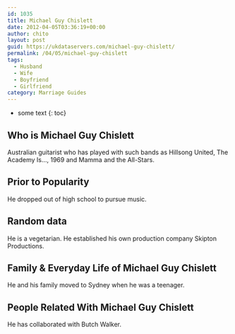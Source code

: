 ```yaml
---
id: 1035
title: Michael Guy Chislett
date: 2012-04-05T03:36:19+00:00
author: chito
layout: post
guid: https://ukdataservers.com/michael-guy-chislett/
permalink: /04/05/michael-guy-chislett
tags:
  - Husband
  - Wife
  - Boyfriend
  - Girlfriend
category: Marriage Guides
---
```


* some text
{: toc}
          
          
## Who is  Michael Guy Chislett
                  
                  
                  
Australian guitarist who has played with such bands as Hillsong United, The Academy Is&#8230;, 1969 and Mamma and the All-Stars. 
                  
                
                
                
## Prior to Popularity 
                  
                  
                  
He dropped out of high school to pursue music.
                  
                
                
                
## Random data 
                  
                  
                  
He is a vegetarian. He established his own production company Skipton Productions. 
                  
                
                
                
## Family & Everyday Life of Michael Guy Chislett
                  
                  
                  
He and his family moved to Sydney when he was a teenager.
                  
                
                
                
## People Related With  Michael Guy Chislett
                  
                  
                  
He has collaborated with Butch Walker.
                  
                
              
            
          
          
          
    
    
  
